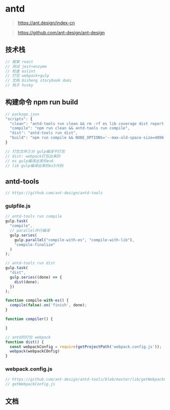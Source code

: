 # antd

> <https://ant.design/index-cn>

> <https://github.com/ant-design/ant-design>

## 技术栈

```js
// 框架 react
// 测试 jest+enzyme
// 检查 eslint
// 打包 webpack+gulp
// 文档 bisheng storybook dumi
// 钩子 husky
```

## 构建命令 npm run build

```js
// package.json
"scripts": {
  "clean": "antd-tools run clean && rm -rf es lib coverage dist report.html",
  "compile": "npm run clean && antd-tools run compile",
  "dist": "antd-tools run dist",
  "build": "npm run compile && NODE_OPTIONS='--max-old-space-size=4096' npm run dist",
}

// 打包文件三分 gulp编译不打包
// dist: webpack打包出来的
// es gulp编译出来的es6
// lib gulp编译出来的es5代码
```

## antd-tools

```js
// https://github.com/ant-design/antd-tools
```

### gulpfile.js

```js
// antd-tools run compile
gulp.task(
  "compile",
  // parallel并行编译
  gulp.series(
    gulp.parallel("compile-with-es", "compile-with-lib"),
    "compile-finalize"
  )
);

// antd-tools run dist
gulp.task(
  "dist",
  gulp.series((done) => {
    dist(done);
  })
);

function compile-with-es() {
  compile(false).on('finish', done);
}

function compiler() {

}

// antd的打包 webpack
function dist() {
  const webpackConfig = require(getProjectPath('webpack.config.js'));
  webpack(webpackCOnfig)
}
```

### webpack.config.js

```js
// https://github.com/ant-design/antd-tools/blob/master/lib/getWebpackConfig.js
// getWebpackConfig.js
```

## 文档
